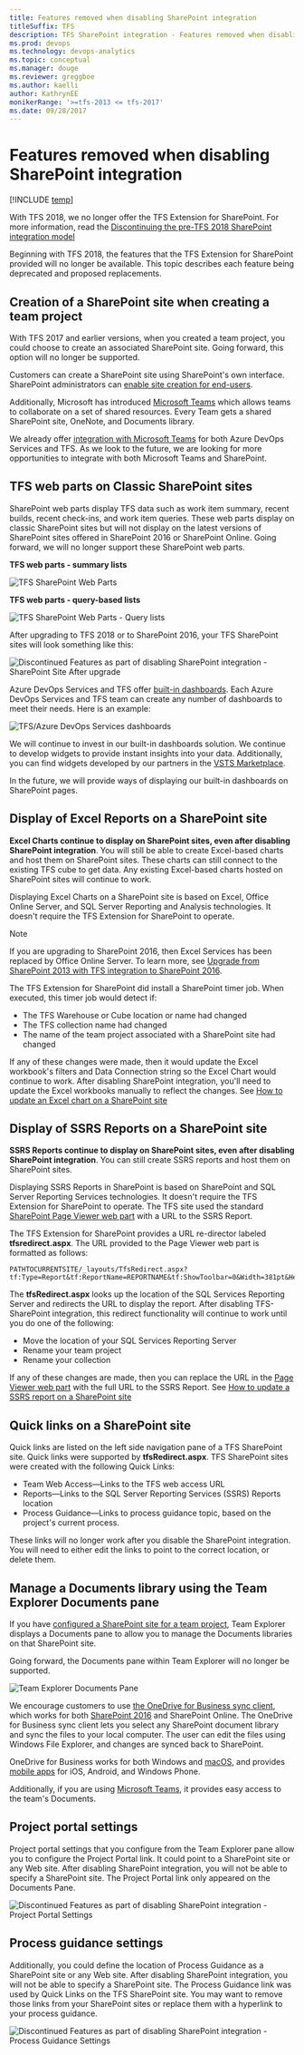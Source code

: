 ```yaml
---
title: Features removed when disabling SharePoint integration
titleSuffix: TFS
description: TFS SharePoint integration - Features removed when disabling SharePoint integration
ms.prod: devops
ms.technology: devops-analytics
ms.topic: conceptual
ms.manager: douge
ms.reviewer: greggboe
ms.author: kaelliauthor: KathrynEE
monikerRange: '>=tfs-2013 <= tfs-2017'
ms.date: 09/28/2017
---
```


# Features removed when disabling SharePoint integration

[!INCLUDE [temp](../_shared/about-sharepoint-deprecation.md)]


With TFS 2018, we  no longer offer the TFS Extension for SharePoint. For more information, read the [Discontinuing the pre-TFS 2018 SharePoint integration model](./discontinue-pre-tfs-2017-sharepoint-integration.md)

Beginning with TFS 2018, the features that the TFS Extension for SharePoint provided will no longer be available. This topic describes each feature being deprecated and proposed replacements.
 
## Creation of a SharePoint site when creating a team project 

With TFS 2017 and earlier versions, when you created a team project, you could choose to create an associated SharePoint site. Going forward, this option will no longer be supported.  

Customers can create a SharePoint site using SharePoint's own interface. SharePoint administrators can [enable site creation for end-users](https://support.office.com/article/Manage-site-creation-in-SharePoint-Online-e72844a3-0171-47c9-befb-e98b23e2dcf9). 

Additionally, Microsoft has introduced [Microsoft Teams](https://products.office.com/microsoft-teams) which allows teams to collaborate on a set of shared resources. Every Team gets a shared SharePoint site, OneNote, and Documents library. 

We already offer [integration with Microsoft Teams](https://blogs.msdn.microsoft.com/visualstudioalm/2016/11/02/microsoft-teams-integration-with-team-services/) for both Azure DevOps Services and TFS. As we look to the future, we are looking for more opportunities to integrate with both Microsoft Teams and SharePoint.
 
## TFS web parts on Classic SharePoint sites
SharePoint web parts display TFS data such as work item summary, recent builds, recent check-ins, and work item queries. These web parts display on classic SharePoint sites but will not display on the latest versions of SharePoint sites offered in SharePoint 2016 or SharePoint Online. Going forward, we will no longer support these SharePoint web parts.

**TFS web parts - summary lists**

![TFS SharePoint Web Parts](./_img/sharepointwebparts.png)

**TFS web parts - query-based lists**

![TFS SharePoint Web Parts - Query lists](./_img/sharepointwebparts-query-lists.png)

After upgrading to TFS 2018 or to SharePoint 2016, your TFS SharePoint sites will look something like this:

![Discontinued Features as part of disabling SharePoint integration - SharePoint Site After upgrade](./_img/sharepoint-2016-upgrade-after-upgrade-site-example.png)

Azure DevOps Services and TFS offer [built-in dashboards](../../dashboards.md). Each Azure DevOps Services and TFS team can create any number of dashboards to meet their needs. Here is an example:

![TFS/Azure DevOps Services dashboards](./_img/tfsdashboard.jpg)

We will continue to invest in our built-in dashboards solution. We continue to develop widgets to provide instant insights into your data. Additionally, you can find widgets developed by our partners in the [VSTS Marketplace](https://marketplace.visualstudio.com/search?term=widgets&target=VSTS&category=All%20categories&sortBy=Relevance). 

In the future, we will provide ways of displaying our built-in dashboards on SharePoint pages.


## Display of Excel Reports on a SharePoint site
**Excel Charts continue to display on SharePoint sites, even after disabling SharePoint integration**. You will still be able to create Excel-based charts and host them on SharePoint sites. These charts can still connect to the existing TFS cube to get data. Any existing Excel-based charts hosted on SharePoint sites will continue to work. 

Displaying Excel Charts on a SharePoint site is based on Excel, Office Online Server, and SQL Server Reporting and Analysis technologies. It doesn't require the TFS Extension for SharePoint to operate.

> [!NOTE]   
> If you are upgrading to SharePoint 2016, then Excel Services has been replaced by Office Online Server. To learn more, see [Upgrade from SharePoint 2013 with TFS integration to SharePoint 2016](./upgrade-from-sharepoint2013-to-sharepoint-2106.md).

The TFS Extension for SharePoint did install a SharePoint timer job. When executed, this timer job would detect if:

* The TFS Warehouse or Cube location or name had changed
* The TFS collection name had changed
* The name of the team project associated with a SharePoint site had changed

If any of these changes were made, then it would update the Excel workbook's filters and Data Connection string so the Excel Chart would continue to work. After disabling SharePoint integration, you'll need to update the Excel workbooks manually to reflect the changes. See [How to update an Excel chart on a SharePoint site](./update-excel-chart.md)

## Display of SSRS Reports on a SharePoint site
**SSRS Reports continue to display on SharePoint sites, even after disabling SharePoint integration**. You can still create SSRS reports and host them on SharePoint sites.

Displaying SSRS Reports in SharePoint is based on SharePoint and SQL Server Reporting Services technologies. It doesn't require the TFS Extension for SharePoint to operate. The TFS site used the standard [SharePoint Page Viewer web part](https://support.office.com/article/Display-a-Web-page-on-a-SharePoint-page-by-adding-the-Page-Viewer-Web-Part-7F61FEEC-9B3D-4805-A960-07636BA59527) with a URL to the SSRS Report.

The TFS Extension for SharePoint provides a URL re-director labeled **tfsredirect.aspx**. The URL provided to the Page Viewer web part is formatted as follows:

```
PATHTOCURRENTSITE/_layouts/TfsRedirect.aspx?tf:Type=Report&tf:ReportName=REPORTNAME&tf:ShowToolbar=0&Width=381pt&Height=180pt
```

The **tfsRedirect.aspx** looks up the location of the SQL Services Reporting Server and redirects the URL to display the report. After disabling TFS-SharePoint integration, this redirect functionality will continue to work until you do one of the following:

* Move the location of your SQL Services Reporting Server
* Rename your team project
* Rename your collection

If any of these changes are made, then you can replace the URL in the [Page Viewer web part](https://support.office.com/article/Display-a-Web-page-on-a-SharePoint-page-by-adding-the-Page-Viewer-Web-Part-7F61FEEC-9B3D-4805-A960-07636BA59527) with the full URL to the SSRS Report. See [How to update a SSRS report on a SharePoint site](./update-ssrs-report.md) 

## Quick links on a SharePoint site
Quick links are listed on the left side navigation pane of a TFS SharePoint site. Quick links were supported by **tfsRedirect.aspx**. TFS SharePoint sites were created with the following Quick Links: 

* Team Web Access&mdash;Links to the TFS web access URL
* Reports&mdash;Links to the SQL Server Reporting Services (SSRS) Reports location
* Process Guidance&mdash;Links to process guidance topic, based on the project's current process.

These links will no longer work after you disable the SharePoint integration. You will need to either edit the links to point to the correct location, or delete them.

## Manage a Documents library using the Team Explorer Documents pane
If you have [configured a SharePoint site for a team project](../../../report/sharepoint-dashboards/configure-or-add-a-project-portal.md?toc=/azure/devops/report/sharepoint-dashboards/toc.json&bc=/azure/devops/report/sharepoint-dashboards/breadcrumb/toc.json), Team Explorer displays a Documents pane to allow you to manage the Documents libraries on that SharePoint site. 

Going forward, the Documents pane within Team Explorer will no longer be supported. 

![Team Explorer Documents Pane](./_img/documentspane.png)

We encourage customers to use [the OneDrive for Business sync client](https://support.office.com/article/Get-started-with-the-new-OneDrive-sync-client-in-Windows-615391c4-2bd3-4aae-a42a-858262e42a49), which works for both [SharePoint 2016](https://technet.microsoft.com/library/dn232145(v=office.16).aspx) and SharePoint Online. The OneDrive for Business sync client lets you select any SharePoint document library and sync the files to your local computer. The user can edit the files using Windows File Explorer, and changes are synced back to SharePoint. 

OneDrive for Business works for both Windows and [macOS](https://support.office.com/article/Get-started-with-the-new-OneDrive-sync-client-on-Mac-OS-X-d11b9f29-00bb-4172-be39-997da46f913f), and provides [mobile apps](https://onedrive.live.com/about/download/) for iOS, Android, and Windows Phone. 

Additionally, if you are using [Microsoft Teams](https://products.office.com/microsoft-teams), it provides easy access to the team's Documents.

## Project portal settings
Project portal settings that you configure from the Team Explorer pane allow you to configure the Project Portal link. It could point to a SharePoint site or any Web site. After disabling SharePoint integration, you will not be able to specify a SharePoint site. The Project Portal link only appeared on the Documents Pane. 

![Discontinued Features as part of disabling SharePoint integration - Project Portal Settings](./_img/discontinued-features-project-portal-settings.png)

## Process guidance settings
Additionally, you could define the location of Process Guidance as a SharePoint site or any Web site. After disabling SharePoint integration, you will not be able to specify a SharePoint site. The Process Guidance link was used by Quick Links on the TFS SharePoint site. You may want to remove those links from your SharePoint sites or replace them with a hyperlink to your process guidance. 

![Discontinued Features as part of disabling SharePoint integration - Process Guidance Settings](./_img/discontinued-features-process-guidance-settings.png)


